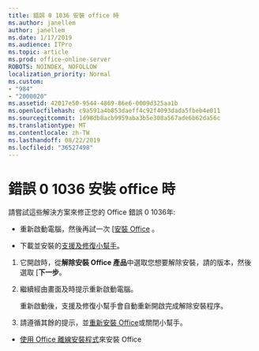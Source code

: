 ```yaml
---
title: 錯誤 0 1036 安裝 office 時
ms.author: janellem
author: janellem
ms.date: 1/17/2019
ms.audience: ITPro
ms.topic: article
ms.prod: office-online-server
ROBOTS: NOINDEX, NOFOLLOW
localization_priority: Normal
ms.custom:
- "984"
- "2000020"
ms.assetid: 42017e50-9544-4869-86e6-0009d325aa1b
ms.openlocfilehash: c9a591a4b853daeff4c92f4093dada5fbeb4e011
ms.sourcegitcommit: 1d98db8acb9959aba3b5e308a567ade6b62da56c
ms.translationtype: MT
ms.contentlocale: zh-TW
ms.lasthandoff: 08/22/2019
ms.locfileid: "36527498"
---
```

# <a name="error-0-1036-when-installing-office"></a>錯誤 0 1036 安裝 office 時

請嘗試這些解決方案來修正您的 Office 錯誤 0 1036年:
  
- 重新啟動電腦，然後再試一次 [[安裝 Office](https://portal.office.com/OLS/MySoftware.aspx) 。

- 下載並安裝的[支援及修復小幫手](https://aka.ms/SARA-OfficeUninstall-Alchemy)。

1. 它開啟時，從**解除安裝 Office 產品**中選取您想要解除安裝，請的版本，然後選取 [**下一步**。

2. 繼續經由畫面及時提示重新啟動電腦。

    重新啟動後，支援及修復小幫手會自動重新開啟完成解除安裝程序。

3. 請遵循其餘的提示，並[重新安裝 Office](https://portal.office.com/OLS/MySoftware.aspx)或關閉小幫手。

- [使用 Office 離線安裝程式](https://support.office.com/article/f0a85fe7-118f-41cb-a791-d59cef96ad1c?wt.mc_id=Alchemy_ClientDIA)來安裝 Office
